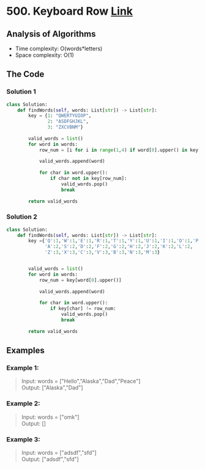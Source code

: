 # 500. Keyboard Row [Link](https://leetcode.com/problems/keyboard-row/)
## Analysis of Algorithms
 - Time complexity: O(words*letters)
 - Space complexity: O(1)

## The Code
### Solution 1
```Python 
class Solution:
    def findWords(self, words: List[str]) -> List[str]:
        key = {1: "QWERTYUIOP",
               2: "ASDFGHJKL",
               3: "ZXCVBNM"}
        
        valid_words = list()
        for word in words:
            row_num = [i for i in range(1,4) if word[0].upper() in key[i]][0]
        
            valid_words.append(word)
            
            for char in word.upper():
                if char not in key[row_num]:
                    valid_words.pop()
                    break   
            
        return valid_words
```

### Solution 2
```Python 
class Solution:
    def findWords(self, words: List[str]) -> List[str]:
        key ={'Q':1,'W':1,'E':1,'R':1,'T':1,'Y':1,'U':1,'I':1,'O':1,'P':1,
              'A':2,'S':2,'D':2,'F':2,'G':2,'H':2,'J':2,'K':2,'L':2,
              'Z':3,'X':3,'C':3,'V':3,'B':3,'N':3,'M':3}


        valid_words = list()
        for word in words:
            row_num = key[word[0].upper()]
        
            valid_words.append(word)
            
            for char in word.upper():
                if key[char] != row_num:
                    valid_words.pop()
                    break   
            
        return valid_words
```

## Examples
### Example 1:

> Input: words = ["Hello","Alaska","Dad","Peace"]<br/>
> Output: ["Alaska","Dad"]

### Example 2:

> Input: words = ["omk"]<br/>
> Output: []

### Example 3:

> Input: words = ["adsdf","sfd"]<br/>
> Output: ["adsdf","sfd"]

